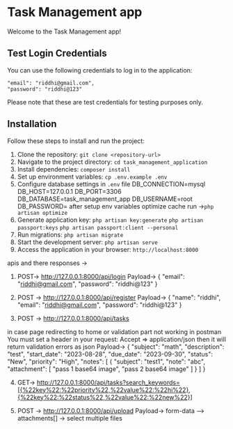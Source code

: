 # Task Management app

Welcome to the Task Management app!

## Test Login Credentials

You can use the following credentials to log in to the application:

    "email": "riddhi@gmail.com",
    "password": "riddhi@123"

Please note that these are test credentials for testing purposes only.

## Installation

Follow these steps to install and run the project:

1. Clone the repository: `git clone <repository-url>`
2. Navigate to the project directory: `cd task_management_application`
3. Install dependencies: `composer install`
4. Set up environment variables: `cp .env.example .env`
5. Configure database settings in `.env` file
                                    DB_CONNECTION=mysql
                                    DB_HOST=127.0.0.1
                                    DB_PORT=3306
                                    DB_DATABASE=task_management_app
                                    DB_USERNAME=root
                                    DB_PASSWORD=
    after setup env variables optimize cache
    run ->`php artisan optimize`
6. Generate application key: `php artisan key:generate`
                              `php artisan passport:keys` 
                              `php artisan passport:client --personal`
7. Run migrations: `php artisan migrate`
8. Start the development server: `php artisan serve`
9. Access the application in your browser: `http://localhost:8000`

apis and there responses ->
1. POST-> http://127.0.0.1:8000/api/login
Payload->
{
    "email": "riddhi@gmail.com",
    "password": "riddhi@123"
}

2. POST -> http://127.0.0.1:8000/api/register
Payload->
{
    "name": "riddhi",
    "email": "riddhi@gmail.com",
    "password": "riddhi@123"
}

3. POST -> http://127.0.0.1:8000/api/tasks

in case page redirecting to home or validation part not working in postman 
You must set a header in your request: Accept => application/json
then it will return validation errors as json
Payload->
{
    "subject": "math",
    "description": "test",
    "start_date": "2023-08-28",
    "due_date": "2023-09-30",
    "status": "New",
    "priority": "High",
    "notes": [
        {
            "subject": "test1",
            "note": "abc",
            "attachment": [
                "pass 1 base64 image",
                "pass 2 base64 image"
            ]
        }
    ]
}

4. GET-> http://127.0.0.1:8000/api/tasks?search_keywords=[{%22key%22:%22priority%22,%22value%22:%22hi%22},{%22key%22:%22status%22,%22value%22:%22new%22}]

5. POST -> http://127.0.0.1:8000/api/upload
Payload->
form-data -->  attachments[] -> select multiple files
